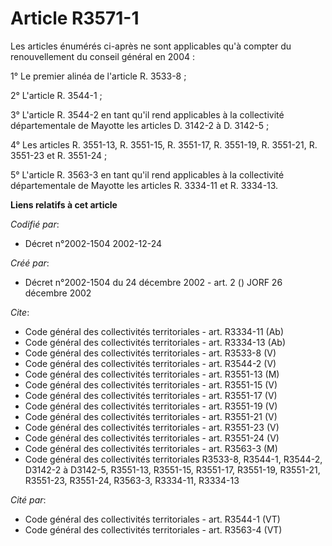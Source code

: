 # Article R3571-1

Les articles énumérés ci-après ne sont applicables qu'à compter du renouvellement du conseil général en 2004 :

1° Le premier alinéa de l'article R. 3533-8 ;

2° L'article R. 3544-1 ;

3° L'article R. 3544-2 en tant qu'il rend applicables à la collectivité départementale de Mayotte les articles D. 3142-2 à D.
3142-5 ;

4° Les articles R. 3551-13, R. 3551-15, R. 3551-17, R. 3551-19, R. 3551-21, R. 3551-23 et R. 3551-24 ;

5° L'article R. 3563-3 en tant qu'il rend applicables à la collectivité départementale de Mayotte les articles R. 3334-11 et
R. 3334-13.

**Liens relatifs à cet article**

_Codifié par_:

  - Décret n°2002-1504 2002-12-24

_Créé par_:

  - Décret n°2002-1504 du 24 décembre 2002 - art. 2 () JORF 26 décembre 2002

_Cite_:

  - Code général des collectivités territoriales - art. R3334-11 (Ab)
  - Code général des collectivités territoriales - art. R3334-13 (Ab)
  - Code général des collectivités territoriales - art. R3533-8 (V)
  - Code général des collectivités territoriales - art. R3544-2 (V)
  - Code général des collectivités territoriales - art. R3551-13 (M)
  - Code général des collectivités territoriales - art. R3551-15 (V)
  - Code général des collectivités territoriales - art. R3551-17 (V)
  - Code général des collectivités territoriales - art. R3551-19 (V)
  - Code général des collectivités territoriales - art. R3551-21 (V)
  - Code général des collectivités territoriales - art. R3551-23 (V)
  - Code général des collectivités territoriales - art. R3551-24 (V)
  - Code général des collectivités territoriales - art. R3563-3 (M)
  - Code général des collectivités territoriales R3533-8, R3544-1, R3544-2, D3142-2 à D3142-5, R3551-13, R3551-15, R3551-17, R3551-19, R3551-21, R3551-23, R3551-24, R3563-3, R3334-11, R3334-13

_Cité par_:

  - Code général des collectivités territoriales - art. R3544-1 (VT)
  - Code général des collectivités territoriales - art. R3563-4 (VT)
